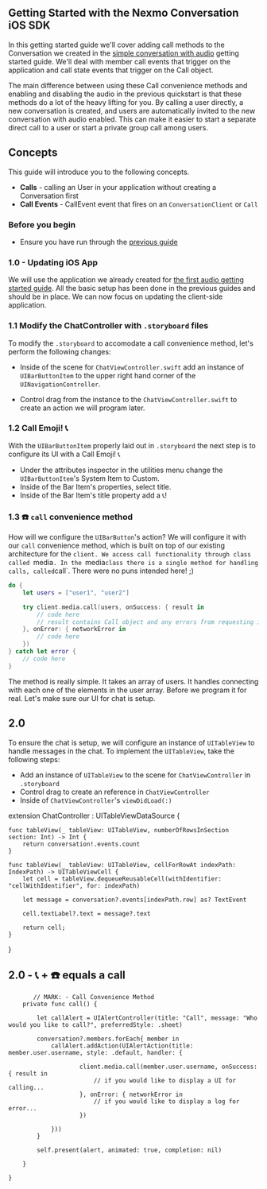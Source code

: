 ## Getting Started with the Nexmo Conversation iOS SDK

In this getting started guide we'll cover adding call methods to the Conversation we created in the [simple conversation with audio](/stitch/in-app-messaging/guides/4-enable-audio/swift) getting started guide. We'll deal with member call events that trigger on the application and call state events that trigger on the Call object.

The main difference between using these Call convenience methods and enabling and disabling the audio in the previous quickstart is that these methods do a lot of the heavy lifting for you. By calling a user directly, a new conversation is created, and users are automatically invited to the new conversation with audio enabled. This can make it easier to start a separate direct call to a user or start a private group call among users.

## Concepts

This guide will introduce you to the following concepts.

- **Calls** - calling an User in your application without creating a Conversation first
- **Call Events** - CallEvent event that fires on an `ConversationClient` or `Call`


### Before you begin
- Ensure you have run through the [previous guide](/stitch/in-app-messaging/guides/4-enable-audio/swift) 

### 1.0 - Updating iOS App

We will use the application we already created for [the first audio getting started guide](/stitch/in-app-messaging/guides/4-enable-audio/swift). All the basic setup has been done in the previous guides and should be in place. We can now focus on updating the client-side application.

### 1.1 Modify the ChatController with `.storyboard` files 
To modify the `.storyboard` to accomodate a call convenience method, let's perform the following changes: 

- Inside of the scene for `ChatViewController.swift` add an instance of `UIBarButtonItem` to the upper right hand corner of the `UINavigationController`. 

- Control drag from the instance to the `ChatViewController.swift` to create an action we will program later. 

### 1.2 Call Emoji! 📞

With the `UIBarButtonItem` properly laid out in `.storyboard` the next step is to configure its UI with a Call Emoji! 📞

- Under the attributes inspector in the utilities menu change the `UIBarButtonItem`'s System Item to Custom. 
- Inside of the Bar Item's properties, select title. 
- Inside of the Bar Item's title property add a 📞!

### 1.3 ☎️ `call` convenience method 

How will we configure the `UIBarButton`'s action? We will configure it with our `call` convenience method, which is built on top of our existing architecture for the `client. We access call functionality through class called `media`. In the `media` class there is a single method for handling calls, called `call`. There were no puns intended here! ;) 


```swift
do {
    let users = ["user1", "user2"]

    try client.media.call(users, onSuccess: { result in
        // code here
        // result contains Call object and any errors from requesting invites for users
    }, onError: { networkError in
        // code here
    })
} catch let error {
    // code here
}
``` 

The method is really simple. It takes an array of users. It handles connecting with each one of the elements in the user array. Before we program it for real. Let's make sure our UI for chat is setup. 

## 2.0 

To ensure the chat is setup, we will configure an instance of `UITableView` to handle messages in the chat. To implement the `UITableView`, take the following steps: 

- Add an instance of `UITableView` to the scene for `ChatViewController` in `.storyboard`
- Control drag to create an reference in `ChatViewController`
- Inside of `ChatViewController`'s `viewDidLoad(:)`

extension ChatController : UITableViewDataSource {
    
    func tableView(_ tableView: UITableView, numberOfRowsInSection section: Int) -> Int {
        return conversation!.events.count
    }
    
    func tableView(_ tableView: UITableView, cellForRowAt indexPath: IndexPath) -> UITableViewCell {
        let cell = tableView.dequeueReusableCell(withIdentifier: "cellWithIdentifier", for: indexPath)
        
        let message = conversation?.events[indexPath.row] as? TextEvent
        
        cell.textLabel?.text = message?.text
        
        return cell;
    }

} 

## 2.0 -  📞 + ☎️ equals a call

```
       // MARK: - Call Convenience Method
    private func call() {
        
        let callAlert = UIAlertController(title: "Call", message: "Who would you like to call?", preferredStyle: .sheet)
        
        conversation?.members.forEach{ member in
            callAlert.addAction(UIAlertAction(title: member.user.username, style: .default, handler: {
                
                    client.media.call(member.user.username, onSuccess: { result in
                        // if you would like to display a UI for calling...
                    }, onError: { networkError in
                        // if you would like to display a log for error...
                    })
                
            }))
        }
        
        self.present(alert, animated: true, completion: nil)

    }
    
}
```